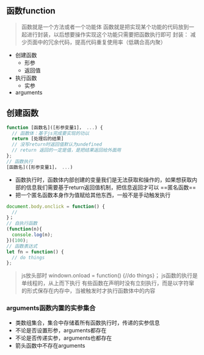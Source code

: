 ##  函数function
> 函数就是一个方法或者一个功能体
> 函数就是把实现某个功能的代码放到一起进行封装，以后想要操作实现这个功能只需要把函数执行即可
> 封装： 减少页面中的冗余代码，提高代码重复使用率（低耦合高内聚）
- 创建函数
  + 形参
  + 返回值
- 执行函数
  + 实参
- arguments

## 创建函数
```javascript
function [函数名]([形参变量1]， ...) {
  // 函数体：基于js完成要实现的功以
  return [处理后的结果]
  // 没写return时返回值默认为undefined
  // return 返回的一定是值，是把结果返回给外面用
};
// 函数执行
[函数名]([形参变量1]， ...)
```
- 函数执行时，函数体内部创建的变量我们是无法获取和操作的，如果想获取内部的信息我们需要基于return返回值机制，把信息返回才可以
==匿名函数==
- 把一个匿名函数本身作为值赋给其他东西，一般不是手动触发执行
```javascript
document.body.onclick = function() {
  // 
}；
// 自执行函数
(function(n){
  console.log(n);
})(100);
// 函数表达式
let fn = function() {
  // do things
};
```
> js放头部时 windown.onload = function() {//do things}；
> js函数的执行是单线程的，从上而下执行
> 有些函数在声明时没有立刻执行，而是以字符窜的形式保存在内存中，当被触发时才执行函数体中的内容
### arguments函数内置的实参集合
- 类数组集合，集合中存储着所有函数执行时，传递的实参信息
- 不论是否设置形参，arguments都存在
- 不论是否传递实参，arguments也都存在
- 箭头函数中不存在arguments